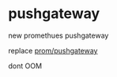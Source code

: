 # pushgateway


new promethues pushgateway


replace [prom/pushgateway](https://github.com/prometheus/pushgateway)



dont OOM 
